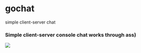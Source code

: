 # gochat
simple client-server chat

<h3>Simple client-server console chat works through ass)</h3>
<img src="https://raw.githubusercontent.com/a1excoder/ExtremeCodeOS/main/src/gochat/clientserver.png">
